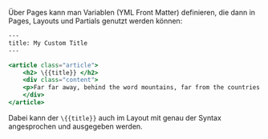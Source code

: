 Über Pages kann man Variablen (YML Front Matter) definieren, die dann in Pages, Layouts und Partials genutzt werden können:

``` hbs
---
title: My Custom Title
---

<article class="article">
	<h2> \{{title}} </h2>
	<div class="content">
	<p>Far far away, behind the word mountains, far from the countries Vokalia and Consonantia, there live the blind texts. Separated they live in Bookmarksgrove right at the coast of the Semantics, a large language ocean. A small river named Duden flows by their place and supplies it with the necessary regelialia. It is a paradisematic country, in which roasted parts of sentences fly into your mouth. Even the all-powerful Pointing has no control about the blind texts it is an almost unorthographic life One day however a small line of blind text by the name of Lorem Ipsum decided to leave for the far World of Grammar. The Big Oxmox advised her not to do so, because there were thousands of bad Commas, wild Question Marks and devious Semikoli, but the Little Blind Text didn’t listen. She packed her seven versalia, put her initial into the belt and made herself on the way. When she reached the first hills of the Italic Mountains, she had a last view back on the skyline of her hometown Bookmarksgrove, the headline of Alphabet Village and the subline of her own road, the Line Lane.</p>
	</div>
</article>
```

Dabei kann der `\{{title}}` auch im Layout mit genau der Syntax angesprochen und ausgegeben werden.
